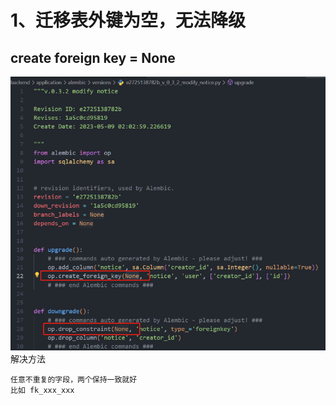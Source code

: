# 1、迁移表外键为空，无法降级
## create foreign key = None
![](attachments/Pasted%20image%2020240304165343.png)
解决方法
```
任意不重复的字段，两个保持一致就好  
比如 fk_xxx_xxx
```
